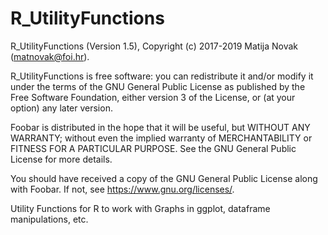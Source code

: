 # R_UtilityFunctions

R_UtilityFunctions (Version 1.5), Copyright (c) 2017-2019 Matija Novak (matnovak@foi.hr).

R_UtilityFunctions is free software: you can redistribute it and/or modify
it under the terms of the GNU General Public License as published by
the Free Software Foundation, either version 3 of the License, or
(at your option) any later version.

Foobar is distributed in the hope that it will be useful,
but WITHOUT ANY WARRANTY; without even the implied warranty of
MERCHANTABILITY or FITNESS FOR A PARTICULAR PURPOSE.  See the
GNU General Public License for more details.

You should have received a copy of the GNU General Public License
along with Foobar.  If not, see <https://www.gnu.org/licenses/>.

Utility Functions for R to work with Graphs in ggplot, dataframe manipulations, etc.
